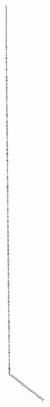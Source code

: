  ̢̨̨̡̨̢̧̨̡̧̡̢̨̧̡̢̧̧̨̨̨̢̨̨̧̧̨̡̨̡̢̢̨̢̢̢̣͙̥̪̲̗̼̤̖̝͎̩̣͓̟̠͇̙̠̥͚͉͉̱̩͕̘̞̻̩̩̹̤̙̩͖͇̜͍̪̻͕̣̺̘͈̰̞̪̥̰͔̙̥̼̝̺͈̠̲͔͙̹̜̥̮̖̮̥̥̪̮̙̣͚̪̪̥̥̦͕͔̻̫̭͎̤̳̥̪̥̰̗̱͚̺̥͈̹͈̙̠̩̮̺͕̻̯͚̹̦͍̻̥̖͈͇̻͓̭̦͉͖͇̘̘̯̘̯͔̦̩̲̯͙̠̹͉̖͙̪̞̲̙̣̘̖͖͕̗̺̳͍͍̤̻̦̟̹̼̝̪̦̯̹̰͓̬̜̮̣̩͕͓͚͈̝͓̹̖̙͙͈͕̩͕̪̬̱̣͙͙̱̟͍̙̩̝̱̬̭͈̮̺͕̤̣̭͇͕͍̠̬͚̱̭̝̞͇̰̦̞͇̻͈͔͓͕͚̣͇̤͖̺̘̭̖̘͈̮̠͙̮̮͚͕̙̫̞̣̣͖̣̭͚͍̺̬͎̥̹̘͖̖̖̘̭̗͚̫̦͙͓͇̹̲̘̖̲̠̞̞̗̼͓̗̹̲̟̩͔͔̤̫͚̼̬̘̥̤̻̮̰̹̲͎̟̦͉͚͚̣̱͈̩̖͈̟̣͎͖̣̘͎̫̬̦̬͚̗̤͉͈̠͉̬͕͎͎̲̘͍̝̰͚̳̥͖̭̭̫͜͢͢͢͢͜͢͜͢͜͜͢͢͟͢͟͟͜͟͢͢͟͢͟͜͜͢͢ͅͅ
